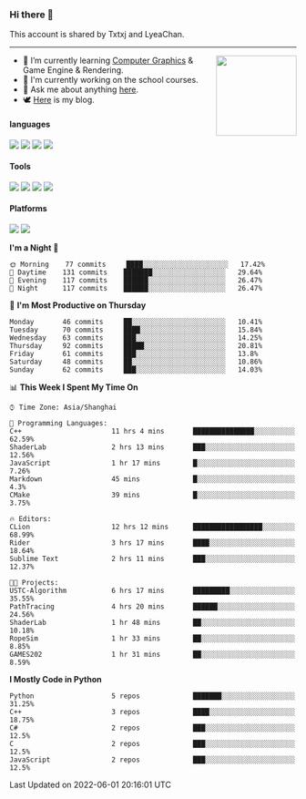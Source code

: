 ### Hi there 👋

This account is shared by Txtxj and LyeaChan.

---

<img align="right" height="141" src="https://github-readme-stats.vercel.app/api?username=txtxj&theme=tokyonight&show_icons=true&count_private=true">

- 🌱 I’m currently learning [Computer Graphics](https://github.com/txtxj/GAMES101) & Game Engine & Rendering.
- 🐶 I'm currently working on the school courses.
- 💬 Ask me about anything [here](https://github.com/txtxj/txtxj/issues).
- 🕊️ [Here](https://txtxj.top) is my blog.

#### languages

![](https://img.shields.io/badge/C++-00599C?logo=cplusplus&logoColor=fff)
![](https://img.shields.io/badge/Python-3e74a2?logo=python&logoColor=fff)
![](https://img.shields.io/badge/C%23-239120?logo=csharp&logoColor=fff)
![](https://img.shields.io/badge/C-A8B9CC?logo=c&logoColor=555)


#### Tools

![](https://img.shields.io/badge/JetBrains-000000?logo=jetbrains&logoColor=fff)
![](https://img.shields.io/badge/SublimeText_3-FF9800?logo=sublimetext&logoColor=fff)
![](https://img.shields.io/badge/UE_4-0E1128?logo=unrealengine&logoColor=fff)
![](https://img.shields.io/badge/unity-FFFFFF?logo=unity&logoColor=000)

#### Platforms

![](https://img.shields.io/badge/Ubuntu_20.04-E95420?logo=ubuntu&logoColor=fff)
![](https://img.shields.io/badge/Windows_10-0078D6?logo=windows&logoColor=fff)


<!--START_SECTION:waka-->
**I'm a Night 🦉** 

```text
🌞 Morning    77 commits     ████░░░░░░░░░░░░░░░░░░░░░   17.42% 
🌆 Daytime    131 commits    ███████░░░░░░░░░░░░░░░░░░   29.64% 
🌃 Evening    117 commits    ██████░░░░░░░░░░░░░░░░░░░   26.47% 
🌙 Night      117 commits    ██████░░░░░░░░░░░░░░░░░░░   26.47%

```
📅 **I'm Most Productive on Thursday** 

```text
Monday       46 commits     ██░░░░░░░░░░░░░░░░░░░░░░░   10.41% 
Tuesday      70 commits     ████░░░░░░░░░░░░░░░░░░░░░   15.84% 
Wednesday    63 commits     ███░░░░░░░░░░░░░░░░░░░░░░   14.25% 
Thursday     92 commits     █████░░░░░░░░░░░░░░░░░░░░   20.81% 
Friday       61 commits     ███░░░░░░░░░░░░░░░░░░░░░░   13.8% 
Saturday     48 commits     ██░░░░░░░░░░░░░░░░░░░░░░░   10.86% 
Sunday       62 commits     ███░░░░░░░░░░░░░░░░░░░░░░   14.03%

```


📊 **This Week I Spent My Time On** 

```text
⌚︎ Time Zone: Asia/Shanghai

💬 Programming Languages: 
C++                      11 hrs 4 mins       ███████████████░░░░░░░░░░   62.59% 
ShaderLab                2 hrs 13 mins       ███░░░░░░░░░░░░░░░░░░░░░░   12.56% 
JavaScript               1 hr 17 mins        █░░░░░░░░░░░░░░░░░░░░░░░░   7.26% 
Markdown                 45 mins             █░░░░░░░░░░░░░░░░░░░░░░░░   4.3% 
CMake                    39 mins             █░░░░░░░░░░░░░░░░░░░░░░░░   3.75%

🔥 Editors: 
CLion                    12 hrs 12 mins      █████████████████░░░░░░░░   68.99% 
Rider                    3 hrs 17 mins       ████░░░░░░░░░░░░░░░░░░░░░   18.64% 
Sublime Text             2 hrs 11 mins       ███░░░░░░░░░░░░░░░░░░░░░░   12.37%

🐱‍💻 Projects: 
USTC-Algorithm           6 hrs 17 mins       █████████░░░░░░░░░░░░░░░░   35.55% 
PathTracing              4 hrs 20 mins       ██████░░░░░░░░░░░░░░░░░░░   24.56% 
ShaderLab                1 hr 48 mins        ██░░░░░░░░░░░░░░░░░░░░░░░   10.18% 
RopeSim                  1 hr 33 mins        ██░░░░░░░░░░░░░░░░░░░░░░░   8.85% 
GAMES202                 1 hr 31 mins        ██░░░░░░░░░░░░░░░░░░░░░░░   8.59%

```

**I Mostly Code in Python** 

```text
Python                   5 repos             ███████░░░░░░░░░░░░░░░░░░   31.25% 
C++                      3 repos             ████░░░░░░░░░░░░░░░░░░░░░   18.75% 
C#                       2 repos             ███░░░░░░░░░░░░░░░░░░░░░░   12.5% 
C                        2 repos             ███░░░░░░░░░░░░░░░░░░░░░░   12.5% 
JavaScript               2 repos             ███░░░░░░░░░░░░░░░░░░░░░░   12.5%

```



 Last Updated on 2022-06-01 20:16:01 UTC
<!--END_SECTION:waka-->
